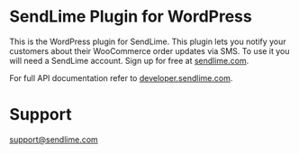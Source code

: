 # SendLime Plugin for WordPress

This is the WordPress plugin for SendLime. This plugin lets you notify your customers about their WooCommerce order updates via SMS. To use it you will need a SendLime account. Sign up for free at [sendlime.com](https://www.sendlime.com).

For full API documentation refer to [developer.sendlime.com](https://developer.sendlime.com).

# Support

[support@sendlime.com](mailto:support@sendlime.com)
